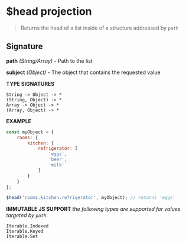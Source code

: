# $head projection

> Returns the head of a list inside of a structure addressed by `path`

## Signature

**path** *(String/Array)* - Path to the list

**subject** *(Object)* - The object that contains the requested value

**TYPE SIGNATURES**
```
String -> Object -> *
(String, Object) -> *
Array -> Object -> *
(Array, Object) -> *
```

**EXAMPLE**
```js
const myObject = {
	rooms: {
		kitchen: {
			refrigerator: [
				'eggs',
				'beer',
				'milk'
			]
		}
	}
};

$head('rooms.kitchen.refrigerator', myObject); // returns 'eggs'
```

**IMMUTABLE JS SUPPORT**
*the following types are supported for values targeted by `path`*:
```
Iterable.Indexed
Iterable.Keyed
Iterable.Set
```

